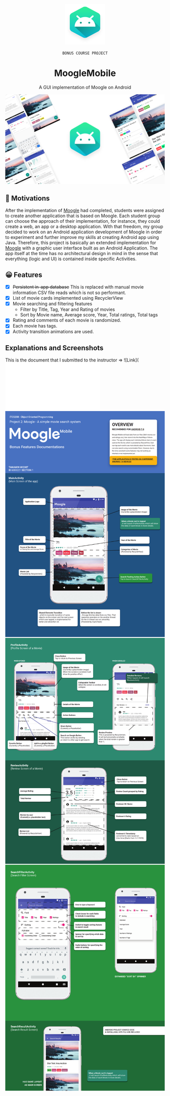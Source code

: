 
<div align="center">

<img width="128" height="128" src="./repo_metadata/project_icon.png" alt="logo">

<span>

`BONUS COURSE PROJECT`

</span>

# MoogleMobile

<p>A GUI implementation of Moogle on Android</p>
</div>

![Project Hero Image](repo_metadata/hero_image.png)

## 🚩 Motivations
After the implementation of [Moogle](https://github.com/rektplorer64/ITCS208-P2_Moogle) had completed, students were assigned to create another application that is based on Moogle.
Each student group can choose the approach of their implementation, for instance, they could create a web, an app or a desktop application.
With that freedom, my group decided to work on an Android application development of Moogle in order to experiment and further improve my skills at creating Android app using Java.
Therefore, this project is basically an extended implementation for [Moogle](https://github.com/rektplorer64/ITCS208-P2_Moogle) with a graphic user interface built as an Android Application. 
The app itself at the time has no architectural design in mind in the sense that everything (logic and UI) is contained inside specific Activities. 

## 😀 Features
- [x] ~~Persistent in-app database~~ This is replaced with manual movie information CSV file reads which is not so performant.
- [x] List of movie cards implemented using RecyclerView
- [x] Movie searching and filtering features
    - Filter by Title, Tag, Year and Rating of movies
    - Sort by Movie name, Average score, Year, Total ratings, Total tags
- [x] Rating and comments of each movie is randomized.
- [x] Each movie has tags.
- [x] Activity transition animations are used. 

## Explanations and Screenshots
This is the document that I submitted to the instructor => ![Link](![Page 1](repo_metadata/documents/bonusDocumentationV2.pdf)
![Page 1](repo_metadata/documents/bonusDocumentationV2_001.png)
![Page 2](repo_metadata/documents/bonusDocumentationV2_002.png)
![Page 3](repo_metadata/documents/bonusDocumentationV2_003.png)